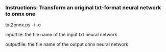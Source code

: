 ### Instructions: Transform an original txt-format neural network to onnx one

txt2onnx.py -i <inputfile> -o <outputfile>

inputfile: the file name of the input txt neural network

outputfile: the file name of the output onnx neural network
